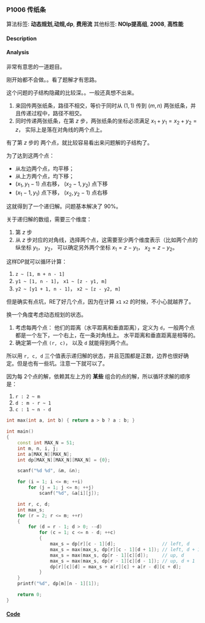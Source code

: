 ### P1006 传纸条

算法标签: **动态规划,动规,dp**, **费用流**
其他标签: **NOIp提高组**, **2008**, **高性能**


#### Description

#### Analysis

非常有意思的一道题目。

刚开始都不会做。。看了题解才有思路。

这个问题的子结构隐藏的比较深。。一般还真想不出来。

1. 来回传两张纸条，路径不相交，等价于同时从 $(1, 1)$ 传到 $(m, n)$ 两张纸条，并且传递过程中，路径不相交。
2. 同时传递两张纸条，在第 $z$ 步，两张纸条的坐标必须满足 $x_1 + y_1 = x_2 + y_2 = z$， 实际上是落在对角线的两个点上。

有了第 $z$ 步的 两个点，就比较容易看出来问题解的子结构了。

为了达到这两个点：

- 从左边两个点，均平移；
- 从上方两个点，均下移；
- $(x_1, y_1 - 1)$ 点右移， $(x_2 - 1, y_2)$ 点下移
- $(x_1 - 1, y_1)$ 点下移， $(x_2, y_2 - 1)$ 点右移

这就得到了一个递归解。问题基本解决了 90%。

关于递归解的数组，需要三个维度：

1. 第 $z$ 步
2. 从 $z$ 步对应的对角线，选择两个点，这需要至少两个维度表示（比如两个点的纵坐标 $y_1$， $y_2$， 可以确定另外两个坐标 $x_1 = z - y_1$， $x_2 = z - y_2$。

这样DP就可以循环计算：

1. `z ~ [1, m + n - 1]`
2. `y1 ~ [1, n - 1]`， `x1 ~ [z - y1, m]`
3. `y2 ~ [y1 + 1, n - 1]`， `x2 ~ [z - y2, m]`

但是确实有点坑，RE了好几个点，因为在计算 `x1` `x2` 的时候，不小心就越界了。

换一个角度考虑动态规划的状态。

1. 考虑每两个点： 他们的距离（水平距离和垂直距离），定义为 `d`，一般两个点都是一个左下，一个右上，在一条对角线上。 水平距离和垂直距离是相等的。 
2. 确定第一个点 `(r, c)`， 以及 `d` 就能得到两个点。

所以用 `r, c, d` 三个值表示递归解的状态，并且范围都是正数，边界也很好确定。但是也有一些坑。注意一下就可以了。

因为每 2个点的解，依赖其左上方的 **某些** 组合的点的解，所以循环求解的顺序是：

1. `r : 2 ~ m`
2. `d : m - r ~ 1`
3. `c : 1 ~ n - d`

```cpp
int max(int a, int b) { return a > b ? a : b; }

int main()
{
    const int MAX_N = 51;
    int m, n, i, j;
    int a[MAX_N][MAX_N];
    int dp[MAX_N][MAX_N][MAX_N] = {0};

    scanf("%d %d", &m, &n);

    for (i = 1; i <= m; ++i)
        for (j = 1; j <= n; ++j)
            scanf("%d", &a[i][j]);

    int r, c, d;
    int max_s;
    for (r = 2; r <= m; ++r)
    {
        for (d = r - 1; d > 0; --d)
            for (c = 1; c <= n - d; ++c)
            {
                max_s = dp[r][c - 1][d];                 // left, d
                max_s = max(max_s, dp[r][c - 1][d + 1]); // left, d + 1
                max_s = max(max_s, dp[r - 1][c][d]);     // up, d
                max_s = max(max_s, dp[r - 1][c][d - 1]); // up, d + 1
                dp[r][c][d] = max_s + a[r][c] + a[r - d][c + d];
            }
    }
    printf("%d", dp[m][n - 1][1]);

    return 0;
}
```



#### [Code](../cpp/p1006.cpp) 

